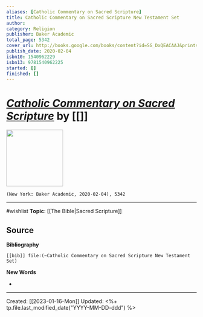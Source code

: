 ```yaml
---
aliases: [Catholic Commentary on Sacred Scripture]
title: Catholic Commentary on Sacred Scripture New Testament Set
author: 
category: Religion
publisher: Baker Academic
total_page: 5342
cover_url: http://books.google.com/books/content?id=SG_DxQEACAAJ&printsec=frontcover&img=1&zoom=1&source=gbs_api
publish_date: 2020-02-04
isbn10: 1540962229
isbn13: 9781540962225
started: []
finished: []
---
```

# *[Catholic Commentary on Sacred Scripture]()* by [[]]

<img src="http://books.google.com/books/content?id=SG_DxQEACAAJ&printsec=frontcover&img=1&zoom=1&source=gbs_api" width=150>

`(New York: Baker Academic, 2020-02-04), 5342`

--- 
#wishlist
**Topic**: [[The Bible|Sacred Scripture]]

**Source**
- 


**Bibliography**

```query
[[bib]] file:(~Catholic Commentary on Sacred Scripture New Testament Set)
```
 

**New Words**

- 

---
Created: [[2023-01-16-Mon]]
Updated: <%+ tp.file.last_modified_date("YYYY-MM-DD-ddd") %>
